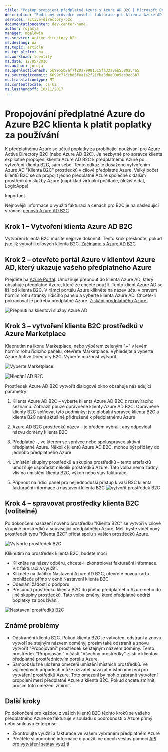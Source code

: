 ```yaml
---
title: "Postup propojení předplatné Azure s Azure AD B2C | Microsoft Docs"
description: "Podrobný průvodce povolit fakturace pro klienta Azure AD B2C do předplatného Azure."
services: active-directory-b2c
documentationcenter: dev-center-name
author: rojasja
manager: mbaldwin
ms.service: active-directory-b2c
ms.devlang: na
ms.topic: article
ms.tgt_pltfrm: na
ms.workload: identity
ms.date: 12/05/2016
ms.author: joroja
ms.openlocfilehash: 5b9955b2af7f20a79981315fa33a0eb5380a5465
ms.sourcegitcommit: 6699c77dcbd5f8a1a2f21fba3d0a0005ac9ed6b7
ms.translationtype: MT
ms.contentlocale: cs-CZ
ms.lasthandoff: 10/11/2017
---
```

# <a name="linking-an-azure-subscription-to-an-azure-b2c-tenant-to-pay-for-usage-charges"></a>Propojování předplatné Azure do Azure B2C klienta k platit poplatky za používání

K předplatnému Azure se účtují poplatky za probíhající používání pro Azure Active Directory B2C (nebo Azure AD B2C). Je nezbytné pro správce klienta explicitně propojení klienta Azure AD B2C k předplatnému Azure po vytvoření klienta B2C, sám sebe.  Tento odkaz je dosaženo vytvořením Azure AD "Klienta B2C" prostředků v cílové předplatné Azure. Velký počet klientů B2C se dá propojit jedno předplatné Azure společně s dalším prostředkům služby Azure (například virtuální počítače, úložiště dat, LogicApps)


> [!IMPORTANT]
> Nejnovější informace o využití fakturaci a cenách pro B2C je na následující stránce: [cenová Azure AD B2C](
https://azure.microsoft.com/pricing/details/active-directory-b2c/)

## <a name="step-1---create-an-azure-ad-b2c-tenant"></a>Krok 1 – Vytvoření klienta Azure AD B2C
Vytvoření klienta B2C musíte nejprve dokončit. Tento krok přeskočte, pokud jste již vytvořili cílových klienta B2C. [Začínáme s Azure AD B2C](active-directory-b2c-get-started.md)

## <a name="step-2---open-azure-portal-in-the-azure-ad-tenant-that-shows-your-azure-subscription"></a>Krok 2 – otevřete portál Azure v klientovi Azure AD, který ukazuje vašeho předplatného Azure
Přejděte na [Azure Portal](https://portal.azure.com). Umožňuje přepnout do klienta Azure AD, který obsahuje předplatné Azure, které že chcete použít. Tento klient Azure AD se liší od klienta B2C. V rámci portálu Azure klikněte na název účtu v pravém horním rohu stránky řídicího panelu a vyberte klienta Azure AD. Chcete-li pokračovat je potřeba předplatné Azure. [Získání předplatného Azure.](https://account.windowsazure.com/signup?showCatalog=True)

![Přepnutí na klientovi služby Azure AD](./media/active-directory-b2c-how-to-enable-billing/SelectAzureADTenant.png)

## <a name="step-3---create-a-b2c-tenant-resource-in-azure-marketplace"></a>Krok 3 – vytvoření klienta B2C prostředků v Azure Marketplace
Klepnutím na ikonu Marketplace, nebo výběrem zeleným "+" v levém horním rohu řídicího panelu, otevřete Marketplace.  Vyhledejte a vyberte Azure Active Directory B2C. Vyberte možnost vytvořit.

![Vyberte Marketplace.](./media/active-directory-b2c-how-to-enable-billing/marketplace.png)

![Hledání AD B2C](./media/active-directory-b2c-how-to-enable-billing/searchb2c.png)

Prostředek Azure AD B2C vytvořit dialogové okno obsahuje následující parametry:

1. Klienta Azure AD B2C – vyberte klienta Azure AD B2C z rozevíracího seznamu.  Zobrazit pouze oprávněné klienty Azure AD B2C.  Oprávněné klienty B2C splňovat tyto podmínky: jste globální správce klienta B2C a klienta B2C není aktuálně přidružené k předplatnému Azure

2. Azure AD B2C prostředků název – je předem vybrali, aby odpovídal názvu domény klienta B2C

3. Předplatné -, ve kterém se správce nebo spolusprávce aktivní předplatné Azure.  Několik klientů Azure AD B2C, mohou být přidány do jednoho předplatného Azure

4. Umístění skupiny prostředků a skupina prostředků – tento artefaktů umožňuje uspořádat několik prostředků Azure.  Tato volba nemá žádný vliv na umístění klienta B2C, výkon nebo stav fakturace

5. Připnout na řídicí panel pro nejjednodušší přístup k vaší B2C klienta fakturační informace a nastavení klienta B2C ![vytvořit prostředek B2C](./media/active-directory-b2c-how-to-enable-billing/createresourceb2c.png)

## <a name="step-4---manage-your-b2c-tenant-resources-optional"></a>Krok 4 – spravovat prostředky klienta B2C (volitelné)
Po dokončení nasazení nového prostředku "Klienta B2C" se vytvoří v cílové skupině prostředků a související předplatného Azure.  Měli byste vidět nový prostředek typu "Klienta B2C" přidat spolu s vašich prostředků Azure.

![Vytvořte prostředek B2C](./media/active-directory-b2c-how-to-enable-billing/b2cresourcedashboard.png)

Kliknutím na prostředek klienta B2C, budete moci
- Klikněte na název odběru, chcete-li zkontrolovat fakturační informace. Viz fakturaci a využití.
- Klikněte na tlačítko Nastavení Azure AD B2C, otevřete novou kartu prohlížeče přímo v okně Nastavení klienta B2C
- Odeslání žádosti o podporu
- Přesunutí prostředku klienta B2C do jiného předplatného Azure nebo do jiné skupiny prostředků.  Tato volba změny, které předplatné obdrží poplatky za používání.

![Nastavení prostředků B2C](./media/active-directory-b2c-how-to-enable-billing/b2cresourcesettings.png)

## <a name="known-issues"></a>Známé problémy
- Odstranění klienta B2C. Pokud klienta B2C je vytvořen, odstraní a znovu vytvoří se stejným názvem domény, prosím také odstranit a znovu vytvořit "Propojování" prostředek se stejným názvem domény.  Tento prostředek "Propojování" v části "Všechny prostředky" zjistí v klientovi předplatné prostřednictvím portálu Azure.
- Samoobslužné uložena omezení umístění místních prostředků.  Ve výjimečných případech může uživatel navázat místní omezení pro vytváření prostředků Azure.  Toto omezení by mohlo zabránit vytvoření propojení mezi předplatné Azure a klienta B2C. Pokud chcete zmírnit, prosím toto omezení zmírnit.

## <a name="next-steps"></a>Další kroky
Po dokončení pro každou z vašich klientů B2C těchto kroků se vašeho předplatného Azure se fakturuje v souladu s podrobností o Azure přímý nebo smlouvu Enterprise.
- Zkontrolujte využití a fakturace ve vašem vybraném předplatném Azure
- Přečtěte si podrobné informace o použití ve dnech sestav pomocí [API pro vytváření sestav využití](active-directory-b2c-reference-usage-reporting-api.md)
